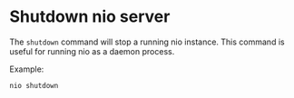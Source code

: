 # Shutdown nio server

The `shutdown` command will stop a running nio instance. This command is useful for running nio as a daemon process.

Example:
```bash
nio shutdown
```
